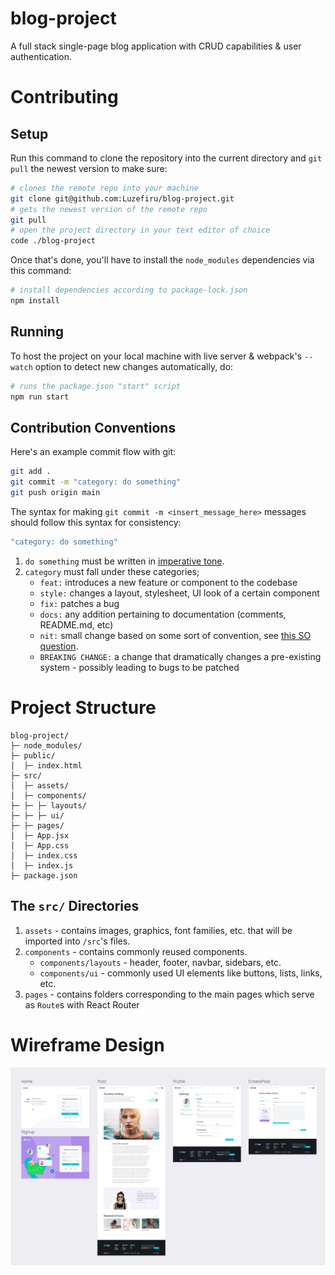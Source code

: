 # blog-project

A full stack single-page blog application with CRUD capabilities & user authentication.

# Contributing

## Setup

Run this command to clone the repository into the current directory and `git pull` the newest version to make sure:

```bash
# clones the remote repo into your machine
git clone git@github.com:Luzefiru/blog-project.git
# gets the newest version of the remote repo
git pull
# open the project directory in your text editor of choice
code ./blog-project
```

Once that's done, you'll have to install the `node_modules` dependencies via this command:

```bash
# install dependencies according to package-lock.json
npm install
```

## Running

To host the project on your local machine with live server & webpack's `--watch` option to detect new changes automatically, do:

```bash
# runs the package.json "start" script
npm run start
```

## Contribution Conventions

Here's an example commit flow with git:

```bash
git add .
git commit -m "category: do something"
git push origin main
```

The syntax for making `git commit -m <insert_message_here>` messages should follow this syntax for consistency:

```bash
"category: do something"
```

1. `do something` must be written in [imperative tone](https://www.theserverside.com/video/Follow-these-git-commit-message-guidelines#:~:text=If%20you%20want%20to%20write,Instead%2C%20describe%20what%20was%20done.).
2. `category` must fall under these categories;
   - `feat:` introduces a new feature or component to the codebase
   - `style:` changes a layout, stylesheet, UI look of a certain component
   - `fix:` patches a bug
   - `docs:` any addition pertaining to documentation (comments, README.md, etc)
   - `nit:` small change based on some sort of convention, see [this SO question](https://stackoverflow.com/questions/27810522/what-does-nit-mean-in-hacker-speak).
   - `BREAKING CHANGE:` a change that dramatically changes a pre-existing system - possibly leading to bugs to be patched

# Project Structure

```
blog-project/
├─ node_modules/
├─ public/
│  ├─ index.html
├─ src/
│  ├─ assets/
│  ├─ components/
├─ ├─ ├─ layouts/
├─ ├─ ├─ ui/
├─ ├─ pages/
│  ├─ App.jsx
│  ├─ App.css
│  ├─ index.css
│  ├─ index.js
├─ package.json
```

## The `src/` Directories

1. `assets` - contains images, graphics, font families, etc. that will be imported into `/src`'s files.
2. `components` - contains commonly reused components.
   - `components/layouts` - header, footer, navbar, sidebars, etc.
   - `components/ui` - commonly used UI elements like buttons, lists, links, etc.
3. `pages` - contains folders corresponding to the main pages which serve as `Route`s with React Router

# Wireframe Design

<img src="./docs/early-wireframe.png" alt="Early Wireframe Design">
